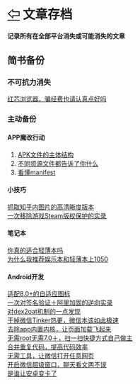 # [⇦][] 文章存档  
#### 记录所有在全部平台消失或可能消失的文章  
 
## 简书备份  
### 不可抗力消失  
[红芯浏览器，骗经费也请认真点好吗][]  

### 主动备份  
#### APP魔改行动  
1. [APK文件的主体结构][]  
2. [不同资源文件都告诉了你什么][]  
3. [看懂manifest][]  

#### 小技巧  
[抓取知乎内图片的高清晰度版本][]  
[一次移除游戏Steam版权保护的实录][]  

#### 笔记本  
[你真的适合轻薄本吗][]  
[为什么我推荐娱乐本和轻薄本上1050][]  

#### Android开发  
[适配8.0+的自适应图标][]  
[一次对签名验证＋阿里加固的逆向实录][]  
[对dex2oat机制的一点发现][]  
[干掉微信Tinker热更，微信本该如此极速][]  
[去除app内置内核，让页面加载飞起来][]  
[无需root无需7.0＋，扫一扫快捷方式自己做主][]  
[合并重复代码，提高代码效率][]  
[无需工具，让微信打开任意网页][]  
[开启微信超级窗口，聊天看文两不误][]  
[是谁让安卓变卡了][]  






[红芯浏览器，骗经费也请认真点好吗]: hongxin/hongxin.md
[⇦]: ../Guide.md
[APK文件的主体结构]: jianshu_backup/appmod/1.md
[不同资源文件都告诉了你什么]: jianshu_backup/appmod/2.md
[看懂manifest]: jianshu_backup/appmod/3.md
[抓取知乎内图片的高清晰度版本]: jianshu_backup/zhihuimg/zhihuimg.md
[一次移除游戏Steam版权保护的实录]: jianshu_backup/removedrm/removesteamdrm.md
[你真的适合轻薄本吗]: jianshu_backup/laptop/thinlaptop.md
[为什么我推荐娱乐本和轻薄本上1050]: jianshu_backup/laptop/why1050.md
[适配8.0+的自适应图标]: jianshu_backup/android/adaptiveicon.md
[一次对签名验证＋阿里加固的逆向实录]: jianshu_backup/android/alistub.md
[对dex2oat机制的一点发现]: jianshu_backup/android/dex2oat.md
[干掉微信Tinker热更，微信本该如此极速]: jianshu_backup/android/removetinker.md
[去除app内置内核，让页面加载飞起来]: jianshu_backup/android/removewebview.md
[无需root无需7.0＋，扫一扫快捷方式自己做主]: jianshu_backup/android/scanshortcut.md
[合并重复代码，提高代码效率]: jianshu_backup/android/smaliopt.md
[无需工具，让微信打开任意网页]: jianshu_backup/android/wechatbrowser.md
[开启微信超级窗口，聊天看文两不误]: jianshu_backup/android/wechatmultiwindow.md
[是谁让安卓变卡了]: jianshu_backup/android/whyandroidslow.md
